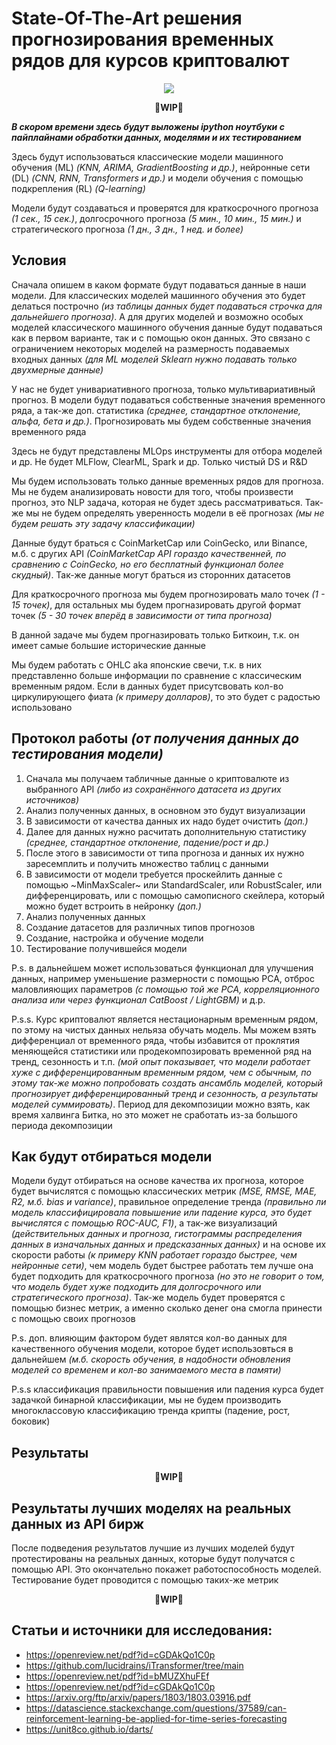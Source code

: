# State-Of-The-Art решения прогнозирования временных рядов для курсов криптовалют

<p align="center">
 <img src="https://github.com/Omegon226/Cryptocurrency_Rate_Forecasting/assets/69383841/11c2f5bd-4462-413f-a0a5-76533e863f7b"/>
</p>

<p align="center">
  <b>
    🚧WIP🚧
  </b>
</p>

***В скором времени здесь будут выложены ipython ноутбуки с пайплайнами обработки данных, моделями и их тестированием***

Здесь будут использоваться классические модели машинного обучения (ML) *(KNN, ARIMA, GradientBoosting и др.)*, нейронные сети (DL) *(CNN, RNN, Transformers и др.)* и модели обучения с помощью подкрепления (RL) *(Q-learning)*

Модели будут создаваться и проверятся для краткосрочного прогноза *(1 сек., 15 сек.)*, долгосрочного прогноза *(5 мин., 10 мин., 15 мин.)* и стратегического прогноза *(1 дн., 3 дн., 1 нед. и более)*

## Условия

Сначала опишем в каком формате будут подаваться данные в наши модели. Для классических моделей машинного обучения это будет делаться построчно *(из таблицы данных будет подаваться строчка для дальнейшего прогноза)*. А для других моделей и возможно особых моделей классического машинного обучения данные будут подаваться как в первом варианте, так и с помощью окон данных. Это связано с ограничением некоторых моделей на размерность подаваемых входных данных *(для ML моделей Sklearn нужно подавать только двухмерные данные)*

У нас не будет унивариативного прогноза, только мультивариативный прогноз. В модели будут подаваться собственные значения временного ряда, а так-же доп. статистика *(среднее, стандартное отклонение, альфа, бета и др.)*. Прогнозировать мы будем собственные значения временного ряда

Здесь не будут представлены MLOps инструменты для отбора моделей и др. Не будет MLFlow, ClearML, Spark и др. Только чистый DS и R&D

Мы будем использовать только данные временных рядов для прогноза. Мы не будем анализировать новости для того, чтобы произвести прогноз, это NLP задача, которая не будет здесь рассматриваться. Так-же мы не будем определять уверенность модели в её прогнозах *(мы не будем решать эту задачу классификации)*

Данные будут браться с CoinMarketCap или CoinGecko, или Binance, м.б. с других API *(CoinMarketCap API гораздо качественней, по сравнению с CoinGecko, но его бесплатный функционал более скудный)*. Так-же данные могут браться из сторонних датасетов

Для краткосрочного прогноза мы будем прогнозировать мало точек *(1 - 15 точек)*, для остальных мы будем прогназировать другой формат точек *(5 - 30 точек вперёд в зависимости от типа прогноза)*

В данной задаче мы будем прогназировать только Биткоин, т.к. он имеет самые большие исторические данные

Мы будем работать с OHLC aka японские свечи, т.к. в них представленно больше информации по сравнение с классическим временным рядом. Если в данных будет присутсвовать кол-во циркулирующего фиата *(к примеру долларов)*, то это будет с радостью использовано

## Протокол работы *(от получения данных до тестирования модели)*

1) Сначала мы получаем табличные данные о криптовалюте из выбранного API *(либо из сохранённого датасета из других источников)*
2) Анализ полученных данных, в основном это будут визуализации
3) В зависимости от качества данных их надо будет очистить *(доп.)*
4) Далее для данных нужно расчитать дополнительную статистику *(среднее, стандартное отклонение, падение/рост и др.)*
5) После этого в зависимости от типа прогноза и данных их нужно заресемплить и получить множество таблиц с данными
6) В зависимости от модели требуется проскейлить данные с помощью ~MinMaxScaler~ или StandardScaler, или RobustScaler, или дифференцировать, или с помощью самописного скейлера, который можно будет встроить в нейронку *(доп.)*
7) Анализ полученных данных
8) Создание датасетов для различных типов прогнозов
9) Создание, настройка и обучение модели
10) Тестирование получившейся модели

P.s. в дальнейшем может использоваться функционал для улучшения данных, например уменьшение размерности с помощью PCA, отброс маловлияющих параметров *(с помощью той же PCA, корреляционного анализа или через функционал CatBoost / LightGBM)* и д.р.

P.s.s. Курс криптовалют является нестационарным временным рядом, по этому на чистых данных нельяза обучать модель. Мы можем взять дифференциал от временного ряда, чтобы избавится от проклятия меняющейся статистики или продекомпозировать временной ряд на тренд, сезонность и т.п. *(мой опыт показывает, что модели работает хуже с дифференцированным временным рядом, чем с обычным, по этому так-же можно попробовать создать ансамбль моделей, который прогнозирует дифференцированный тренд и сезонность, а результаты моделей суммировать)*. Период для декомпозиции можно взять, как время халвинга Битка, но это может не сработать из-за большого периода декомпозиции

## Как будут отбираться модели

Модели будут отбираться на основе качества их прогноза, которое будет вычислятся с помощью классических метрик *(MSE, RMSE, MAE, R2, м.б. bias и variance)*, правильное определение тренда *(правильно ли модель классифицировала повышение или падение курса, это будет вычислятся с помощью ROC-AUC, F1)*, а так-же визуализаций *(действительных данных и прогноза, гистограммы распределения данных в изначальных данных и предсказанных данных)* и на основе их скорости работы *(к примеру KNN работает гораздо быстрее, чем нейронные сети)*, чем модель будет быстрее работать тем лучше она будет подходить для краткосрочного прогноза *(но это не говорит о том, что модель будет хуже подходить для долгосрочного или стратегического прогноза)*. Так-же модель будет проверятся с помощью бизнес метрик, а именно сколько денег она смогла принести с помощью своих прогнозов

P.s. доп. влияющим фактором будет являтся кол-во данных для качественного обучения модели, которое будет использовться в дальнейшем *(м.б. скорость обучения, в надобности обновления моделей со временем и кол-во занимаемого места в памяти)*

P.s.s классификация правильности повышения или падения курса будет задачкой бинарной классификации, мы не будем производить многоклассовую классификацию тренда крипты (падение, рост, боковик)

## Результаты

<p align="center">
  <b>
    🚧WIP🚧
  </b>
</p>

## Результаты лучших моделях на реальных данных из API бирж

После подведения результатов лучшие из лучших моделей будут протестированы на реальных данных, которые будут получатся с помощью API. Это окончательно покажет работоспособность моделей. Тестирование будет проводится с помощью таких-же метрик

<p align="center">
  <b>
    🚧WIP🚧
  </b>
</p>


## Статьи и источники для исследования:

- https://openreview.net/pdf?id=cGDAkQo1C0p
- https://github.com/lucidrains/iTransformer/tree/main
- https://openreview.net/pdf?id=bMUZXhuFEf
- https://openreview.net/pdf?id=cGDAkQo1C0p
- https://arxiv.org/ftp/arxiv/papers/1803/1803.03916.pdf
- https://datascience.stackexchange.com/questions/37589/can-reinforcement-learning-be-applied-for-time-series-forecasting
- https://unit8co.github.io/darts/
